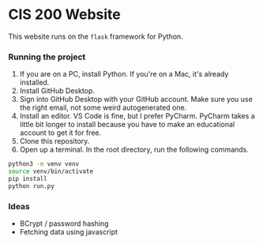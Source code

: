 
# CIS 200 Website

This website runs on the `flask` framework for Python.

### Running the project

1. If you are on a PC, install Python. If you're on a Mac, it's already installed.
2. Install GitHub Desktop.
3. Sign into GitHub Desktop with your GitHub account. Make sure you use the right email,
not some weird autogenerated one.
4. Install an editor. VS Code is fine, but I prefer PyCharm. PyCharm takes a little bit longer
to install because you have to make an educational account to get it for free.
5. Clone this repository.
6. Open up a terminal. In the root directory, run the following commands.

```bash
python3 -m venv venv
source venv/bin/activate
pip install
python run.py
```

### Ideas 

- BCrypt / password hashing
- Fetching data using javascript

